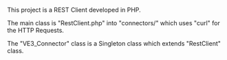 This project is a REST Client developed in PHP.

The main class is "RestClient.php" into "connectors/" which uses "curl" for the HTTP Requests.

The "VE3_Connector" class is a Singleton class which extends "RestClient" class.
